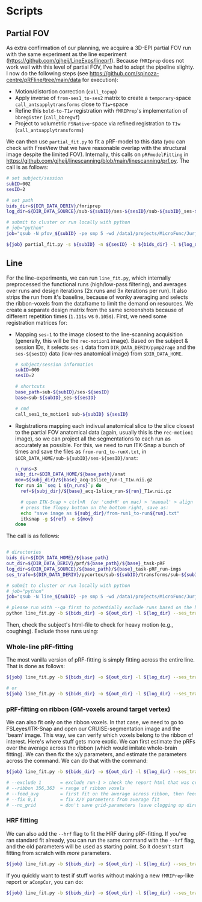 # Scripts

## Partial FOV

As extra confirmation of our planning, we acquire a 3D-EPI partial FOV run with the same experiment as the line experiment (https://github.com/gjheij/LineExps/lineprf). Because `fMRIprep` does not work well with this level of partial FOV, I've had to adapt the pipeline slighty. I now do the following steps (see https://github.com/spinoza-centre/pRFline/tree/main/data for execution):
- Motion/distortion correction (`call_topup`)
- Apply inverse of `from-ses1_to-ses2` matrix to create a `temporary`-space `call_antsapplytransforms` close to `T1w`-space
- Refine this `bold-to-T1w` registration with `fMRIPrep`'s implementation of `bbregister` (`call_bbregwf`)
- Project to volumetric `FSNative`-space via refined registration to `T1w` (`call_antsapplytransforms`)

We can then use `partial_fit.py` to fit a pRF-model to this data (you can check with FreeView that we have reasonable overlap with the structural image despite the limited FOV). Internally, this calls on `pRFmodelFitting` in https://github.com/gjheij/linescanning/blob/main/linescanning/prf.py. The call is as follows:

```bash
# set subject/session
subID=002
sesID=2

# set path
bids_dir=${DIR_DATA_DERIV}/fmriprep
log_dir=${DIR_DATA_SOURCE}/sub-${subID}/ses-${sesID}/sub-${subID}_ses-${sesID}_task-pRF_run-imgs

# submit to cluster or run locally with python
# job="python"
job="qsub -N pfov_${subID} -pe smp 5 -wd /data1/projects/MicroFunc/Jurjen/programs/project_repos/pRFline/logs"

${job} partial_fit.py -s ${subID} -n ${sesID} -b ${bids_dir} -l ${log_dir} -v --fsnative # fit with fsnative
```

## Line

For the line-experiments, we can run `line_fit.py`, which internally preprocessed the functional runs (high/low-pass filtering), and averages over runs and design iterations (2x runs and 3x iterations per run). It also strips the run from it's baseline, because of wonky averaging and selects the ribbon-voxels from the dataframe to limit the demand on resources. We create a separate design matrix from the same screenshots because of different repetition times (`1.111s` vs `0.105`s). First, we need some registration matrices for:

- Mapping `ses-1` to the image closest to the line-scanning acquisition (generally, this will be the `rec-motion1` image). Based on the subject & session IDs, it selects `ses-1` data from `DIR_DATA_DERIV/pymp2rage` and the `ses-${sesID}` data (low-res anatomical image) from `$DIR_DATA_HOME`.

  ```bash
  # subject/session information
  subID=009
  sesID=2

  # shortcuts
  base_path=sub-${subID}/ses-${sesID}
  base=sub-${subID}_ses-${sesID}

  # cmd
  call_ses1_to_motion1 sub-${subID} ${sesID}
  ```

- Registrations mapping each indivual anatomical slice to the slice closest to the partial FOV anatomical data (again, usually this is the `rec-motion1` image), so we can project all the segmentations to each run as accurately as possible. For this, we need to run ITK-Snap a bunch of times and save the files as `from-run1_to-runX.txt`, in `$DIR_DATA_HOME/sub-${subID}/ses-${sesID}/anat`:

  ```bash
  n_runs=3
  subj_dir=$DIR_DATA_HOME/${base_path}/anat
  mov=${subj_dir}/${base}_acq-1slice_run-1_T1w.nii.gz
  for run in `seq 1 ${n_runs}`; do
    ref=${subj_dir}/${base}_acq-1slice_run-${run}_T1w.nii.gz

    # open ITK-Snap > ctrl+R  (or 'cmd+R' on mac) > 'manual' > align
    # press the floppy button on the bottom right, save as:
    echo "save image as ${subj_dir}/from-run1_to-run${run}.txt"
    itksnap -g ${ref} -o ${mov}
  done
  ```
 The call is as follows:

```bash

# directories
bids_dir=${DIR_DATA_HOME}/${base_path}
out_dir=${DIR_DATA_DERIV}/prf/${base_path}/${base}_task-pRF
log_dir=${DIR_DATA_SOURCE}/${base_path}/${base}_task-pRF_run-imgs
ses_trafo=${DIR_DATA_DERIV}/pycortex/sub-${subID}/transforms/sub-${subID}_from-ses1_to-ses${sesID}_rec-motion1_desc-genaff.mat

# submit to cluster or run locally with python
# job="python"
job="qsub -N line_${subID} -pe smp 5 -wd /data1/projects/MicroFunc/Jurjen/programs/project_repos/pRFline/logs"

# please run with --qa first to potentially exclude runs based on the heuristics in the report
python line_fit.py -b ${bids_dir} -o ${out_dir} -l ${log_dir} --ses_trafo ${ses_trafo} -i ${iters} --verbose --qa
```
Then, check the subject's html-file to check for heavy motion (e.g., coughing). Exclude those runs using:

### Whole-line pRF-fitting
The most vanilla version of pRF-fitting is simply fitting across the entire line. That is done as follows:
```bash
${job} line_fit.py -b ${bids_dir} -o ${out_dir} -l ${log_dir} --ses_trafo ${ses_trafo} -i ${iters} --verbose --exclude 4 # excludes run-4

# or
${job} line_fit.py -b ${bids_dir} -o ${out_dir} -l ${log_dir} --ses_trafo ${ses_trafo} -i ${iters} --verbose --exclude 2,3 # excludes run-2/3
```

### pRF-fitting on ribbon (GM-voxels around target vertex)
We can also fit only on the ribbon voxels. In that case, we need to go to FSLeyes/ITK-Snap and open our CRUISE-segmentation image and the 'beam' image. This way, we can verify which voxels belong to the ribbon of interest. Here's where stuff gets more exotic. We can first estimate the pRFs over the average across the ribbon (which would imitate whole-brain fitting). We can then fix the x/y parameters, and estimate the parameters across the command. We can do that with the command:

```bash
${job} line_fit.py -b ${bids_dir} -o ${out_dir} -l ${log_dir} --ses_trafo ${ses_trafo} -i ${iters} --verbose --ribbon 356,363 --fix 0,1 --feed_avg --no_grid --exclude 1

# --exclude 1       = exclude run-1 > check the report html that was created earlier
# --ribbon 356,363  = range of ribbon voxels
# --feed_avg        = first fit on the average across ribbon, then feed those parameters into individual fit
# --fix 0,1         = fix X/Y parameters from average fit
# --no_grid         = don't save grid-parameters (save clogging up directory)
```

### HRF fitting
We can also add the `--hrf` flag to fit the HRF during pRF-fitting. If you've ran standard fit already, you can run the same command with the `--hrf` flag, and the old parameters will be used as starting point. So it doesn't start fitting from scratch with _more_ parameters.
```bash
${job} line_fit.py -b ${bids_dir} -o ${out_dir} -l ${log_dir} --ses_trafo ${ses_trafo} -i ${iters} --verbose --hrf
```

If you quickly want to test if stuff works without making a new `fMRIPrep`-like report or `aCompCor`, you can do:
```bash
${job} line_fit.py -b ${bids_dir} -o ${out_dir} -l ${log_dir} --ses_trafo ${ses_trafo} -i ${iters} --verbose --hrf --no_acompcor --no_report
```
